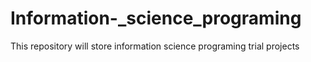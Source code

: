 # Information-_science_programing
This repository will store information science programing trial projects 
